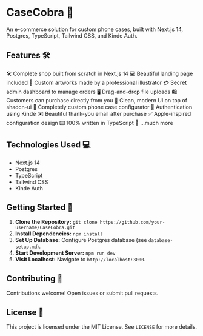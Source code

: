 # CaseCobra 🐍

An e-commerce solution for custom phone cases, built with Next.js 14, Postgres, TypeScript, Tailwind CSS, and Kinde Auth.

## Features 🛠️

🛠️ Complete shop built from scratch in Next.js 14
💻 Beautiful landing page included
🎨 Custom artworks made by a professional illustrator
💳 Secret admin dashboard to manage orders
🖥️ Drag-and-drop file uploads
🛍️ Customers can purchase directly from you
🌟 Clean, modern UI on top of shadcn-ui
🛒 Completely custom phone case configurator
🔑 Authentication using Kinde
✉️ Beautiful thank-you email after purchase
✅ Apple-inspired configuration design
⌨️ 100% written in TypeScript
🎁 ...much more

## Technologies Used 💻

- Next.js 14
- Postgres
- TypeScript
- Tailwind CSS
- Kinde Auth

## Getting Started 🚀

1. **Clone the Repository:** `git clone https://github.com/your-username/CaseCobra.git`
2. **Install Dependencies:** `npm install`
3. **Set Up Database:** Configure Postgres database (see `database-setup.md`).
4. **Start Development Server:** `npm run dev`
5. **Visit Localhost:** Navigate to `http://localhost:3000`.

## Contributing 🤝

Contributions welcome! Open issues or submit pull requests.

## License 📝

This project is licensed under the MIT License. See `LICENSE` for more details.
